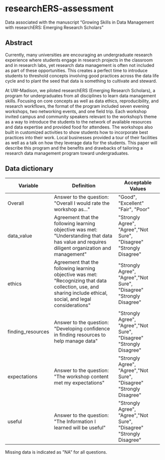 # researchERS-assessment
Data associated with the manuscript “Growing Skills in Data Management with researchERS: Emerging Research Scholars”

## Abstract
Currently, many universities are encouraging an undergraduate research experience where students engage in research projects in the classroom and in research labs, yet research data management is often not included as part of these opportunities. This creates a perfect time to introduce students to threshold concepts involving good practices across the data life cycle and to plant the seed that data is something to cultivate and steward.

At UW-Madison, we piloted researchERS (Emerging Research Scholars), a program for undergraduates from all disciplines to learn data management skills. Focusing on core concepts as well as data ethics, reproducibility, and research workflows, the format of the program included seven evening workshops, two networking events, and one field trip. Each workshop invited campus and community speakers relevant to the workshop’s theme as a way to introduce the students to the network of available resources and data expertise and provided food for attendees. The workshops also built in customized activities to show students how to incorporate best practices into their work. Local businesses provided a tour of their facilities as well as a talk on how they leverage data for the students. This paper will describe this program and the benefits and drawbacks of tailoring a research data management program toward undergraduates. 

## Data dictionary
Variable|Definition|Acceptable Values
---|---|---
Overall| Answer to the question: "Overall I would rate the workshop as..."|"Good", "Excellent" "Fair", "Poor" 
data_value|Agreement that the following learning objective was met: "Understanding that data has value and requires diligent organization and management" | "Strongly Agree", "Agree","Not Sure", "Disagree" "Strongly Disagree"
ethics|Agreement that the following learning objective was met: "Recognizing that data collection, use, and sharing include ethical, social, and legal considerations"|"Strongly Agree", "Agree","Not Sure", "Disagree" "Strongly Disagree"
finding_resources|Answer to the question: "Developing confidence in finding resources to help manage data"|"Strongly Agree", "Agree","Not Sure", "Disagree" "Strongly Disagree"
expectations|Answer to the question: "The workshop content met my expectations"|"Strongly Agree", "Agree","Not Sure", "Disagree" "Strongly Disagree"
useful|Answer to the question: "The Information I learned will be useful"|"Strongly Agree", "Agree","Not Sure", "Disagree" "Strongly Disagree"

Missing data is indicated as "NA" for all questions.